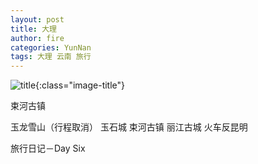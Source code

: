 ```yaml
---
layout: post
title: 大理
author: fire
categories: YunNan 
tags: 大理 云南 旅行
---
```


![title](//image.sideproject.cn/title/title_112.jpg){:class="image-title"}

束河古镇

玉龙雪山（行程取消）
玉石城
束河古镇
丽江古城
火车反昆明

 旅行日记－Day Six 